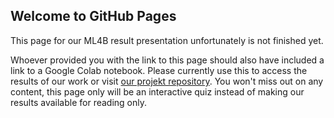 ## Welcome to GitHub Pages

This page for our ML4B result presentation unfortunately is not finished yet.

Whoever provided you with the link to this page should also have included a link to a Google Colab notebook. Please currently use this to access the results of our work or visit [our projekt repository](https://github.com/Ferdi-nand/ML4B-results). You won't miss out on any content, this page only will be an interactive quiz instead of making our results available for reading only.
